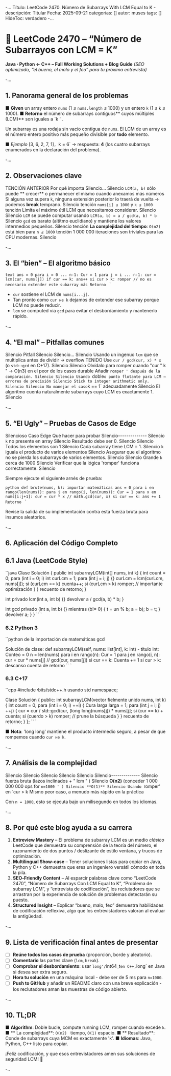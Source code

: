 -...
Título: LeetCode 2470. Número de Subarrays With LCM Equal to K -
descripción: Titular
Fecha: 2025-09-21
categorías: []
autor: muses
tags: []
HideToc: verdadero
-...
# 🚀 LeetCode 2470 – “Número de Subarrayos con LCM = K”
**Java ⋅ Python ← C++ – Full Working Solutions + Blog Guide**
*(SEO optimizado, “el bueno, el malo y el feo” para tu próxima entrevista)*

-...

## 1. Panorama general de los problemas

■ **Given** un array entero `nums` (1 ≤ `nums.length` ≤ 1000) y un entero `k` (1 ≤ `k` ≤ 1000).
■ **Retorno** el número de subarrays contiguos** cuyos múltiples (LCM)** son iguales a `k ' .

Un subarray es una rodaja sin vacío contigua de `nums`.
El LCM de un array es el número entero positivo más pequeño divisible por **todo** elemento.

■ *Ejemplo*
[3, 6, 2, 7, 1]`, `k = 6` → respuesta: **4** (los cuatro subarrays enumerados en la declaración del problema).

-...

## 2. Observaciones clave

TENCIÓN ANTERIOR Por qué importa
Silencio...
Silencio `LCM(a, b)` sólo puede ** crecer** o permanecer el mismo cuando anexamos más números Si alguna vez supera `k`, ninguna extensión posterior lo traerá de vuelta → podemos **break** temprano. Silencio
tención `nums[i] ≤ 1000` y `k ≤ 1000` tención Limita el máximo útil LCM que necesitamos considerar. Silencio
Silencio `LCM` se puede computar usando `LCM(a, b) = a / gcd(a, b) * b` Silencio `gcd` es barato (altitmo euclidiano) y mantiene los valores intermedios pequeños. Silencio
tención **La complejidad del tiempo**: `O(n2)` está bien para `n ≤ 1000` tención 1 000 000 iteraciones son triviales para las CPU modernas. Silencio

-...

## 3. El “bien” – El algoritmo básico

``text
ans = 0
para i = 0 ... n-1:
Cur = 1
para j = i ... n-1:
cur = lcm(cur, nums[j])
if cur == k: ans++
si cur > k: romper // no es necesario extender este subarray más
Retorno
`` `

* `cur` sostiene el LCM de `nums[i...j]`.
* Tan pronto como `cur не k` dejamos de extender ese subarray porque LCM no puede reducir.
* `lcm` se computed via `gcd` para evitar el desbordamiento y mantenerlo rápido.

-...

## 4. “El mal” – Pitfallas comunes

Silencio Pitfall Silencio
Silencio...
Silencio Usando un ingenuo `lcm` que se multiplica antes de dividir → overflow TENIDO Use `cur / gcd(cur, x) * x` (o `std::gcd` en C+17). Silencio
Silencio Olvídalo para romper cuando "cur " k " → O(n3) en el peor de los casos  durable Añadir `romper ' después de la comparación. Silencio
Silencio Usando `doble` o punto flotante para LCM → errores de precisión Silencio Stick to integer arithmetic only. Silencio
Silencio No manejar el caso `k == 1` adecuadamente Silencio El algoritmo cuenta naturalmente subarrays cuyo LCM es exactamente 1. Silencio

-...

## 5. “El Ugly” – Pruebas de Casos de Edge

Silencioso Caso Edge Qué hacer para probar
Silencio--------------
Silencio `k` no presente en array Silencio Resultado debe ser 0. Silencio
Silencio Todos los elementos son 1 Silencio Cada subarray tiene LCM = 1.
Silencio `k` iguala el producto de varios elementos Silencio Asegurar que el algoritmo no se pierda los subarrays de varios elementos. Silencio
Silencio Grande `k` cerca de 1000 Silencio Verificar que la lógica 'romper' funciona correctamente. Silencio

Siempre ejecute el siguiente arnés de prueba:

``python
def brute(nums, k):
importar matemáticas
ans = 0
para i en rango(len(nums)):
para j en rango(i, len(nums)):
Cur = 1
para x en nums[i:j+1]:
cur = cur * x // math.gcd(cur, x)
si cur == k:
ans += 1
Retorno
`` `

Revise la salida de su implementación contra esta fuerza bruta para insumos aleatorios.

-...

## 6. Aplicación del Código Completo

## 6.1 Java (LeetCode Style)

``java
Clase Solución {
public int subarrayLCM(int[] nums, int k) {
int count = 0;
para (int i = 0; i)
int curLcm = 1;
para (int j = i; j) {}
curLcm = lcm(curLcm, nums[j]);
si (curLcm == k) cuenta++;
si (curLcm > k) romper; // importante optimización
}
}
recuento de retorno;
}

int privado lcm(int a, int b) {}
devolver a / gcd(a, b) * b;
}

int gcd privado (int a, int b) {}
mientras (b!= 0) {
t = un % b;
a = b);
b = t;
}
devolver a;
}
}
`` `

### 6.2 Python 3

``python
de la importación de matemáticas gcd

Solución de clase:
def subarrayLCM(self, nums: list[int], k: int) - título int:
Conteo = 0
n = len(nums)
para i en rango(n):
Cur = 1
para j en rango(i, n):
cur = cur * nums[j] // gcd(cur, nums[j])
si cur == k:
Cuenta += 1
si cur > k:
descanso
cuenta de retorno
`` `

### 6.3 C+17

``cpp
#include יbits/stdc++.h
usando std namespace;

Clase Solución {
public:
int subarrayLCM(vector fielmente unido nums, int k) {
int count = 0;
para (int i = 0; i) ++i) {
Cura larga larga = 1;
para (int j = i; j) ++j) {
cur = cur / std::gcd(cur, (long long)nums[j]) * nums[j];
si (cur == k) + cuenta;
si (cuerdo > k) romper; // prune la búsqueda
}
}
recuento de retorno;
}
};
`` `

■ **Nota**: 'long long' mantiene el producto intermedio seguro, a pesar de que rompemos cuando `cur не k`.

-...

## 7. Análisis de la complejidad

Silencio Silencio Silencio Silencio Silencio
Silencio--------------
Silencio fuerza bruta (lazos inclinados + " lcm " ) Silencio **O(n2)** (conceder 1 000 000 000 ops for `n=1000 ' ) Silencio **O(1)**
Silencio Usando `romper' en `cur > k Mismo peor caso, a menudo más rápido en la práctica

Con `n = 1000`, esto se ejecuta bajo un milisegundo en todos los idiomas.

-...

## 8. Por qué este blog ayuda a su carrera

1. **Entreview Mastery** – El problema de subarray LCM es un medio *clásico* LeetCode que demuestra su comprensión de la teoría del número, el razonamiento de dos puntos / deslizante de estilo ventana, y trucos de optimización.
2. **Multilingual Show‐case** – Tener soluciones listas para copiar en Java, Python y C++ demuestra que eres un ingeniero versátil cómodo en toda la pila.
3. **SEO‐Friendly Content** – Al esparcir palabras clave como “LeetCode 2470”, “Número de Subarrays Con LCM Equal to K”, “Problema de subarray LCM”, y “entrevista de codificación”, los reclutadores que se arrastran por la experiencia de solución de problemas detectarán su puesto.
4. **Structured Insight** – Explicar “bueno, malo, feo” demuestra habilidades de codificación reflexiva, algo que los entrevistadores valoran al evaluar la antigüedad.

-...

## 9. Lista de verificación final antes de presentar

- [ ] **Reúne todos los casos de prueba** (proporción, borde y aleatorio).
- [ ] **Comentario** las partes clave (`lcm`, `break`).
- [ ] **Comprobar el desbordamiento**: usar `long'/`int64_t` en C++, `long` en Java si desea ser extra seguro.
- [ ] **Hora tu solución** en una máquina local - debe ser de 5 ms para `n=1000`.
- [ ] **Push to GitHub** y añadir un README claro con una breve explicación - los reclutadores aman las muestras de código abierto.

-...

## 10. TL;DR

■ **Algorithm**: Doble bucle, compute running LCM, romper cuando excede `k`.
■ ** La complejidad**: `O(n2) ` tiempo, `O(1)` espacio.
■ ** Resultado**: Conde de subarrays cuya MCM es exactamente 'k'.
■ **Idiomas**: Java, Python, C++ listo para copiar.

¡Feliz codificación, y que esos entrevistadores amen sus soluciones de seguridad LCM! 🚀

-..